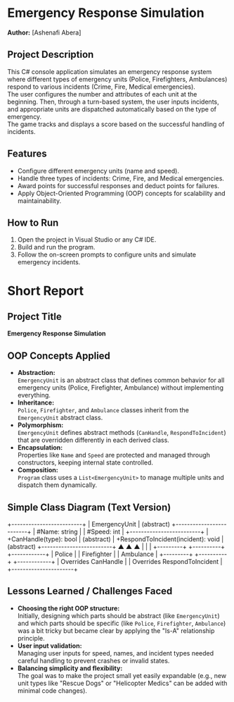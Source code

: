 # Emergency Response Simulation

**Author:** [Ashenafi Abera]

## Project Description

This C# console application simulates an emergency response system where different types of emergency units (Police, Firefighters, Ambulances) respond to various incidents (Crime, Fire, Medical emergencies).  
The user configures the number and attributes of each unit at the beginning. Then, through a turn-based system, the user inputs incidents, and appropriate units are dispatched automatically based on the type of emergency.  
The game tracks and displays a score based on the successful handling of incidents.

## Features
- Configure different emergency units (name and speed).
- Handle three types of incidents: Crime, Fire, and Medical emergencies.
- Award points for successful responses and deduct points for failures.
- Apply Object-Oriented Programming (OOP) concepts for scalability and maintainability.

## How to Run
1. Open the project in Visual Studio or any C# IDE.
2. Build and run the program.
3. Follow the on-screen prompts to configure units and simulate emergency incidents.
# Short Report

## Project Title
**Emergency Response Simulation**

## OOP Concepts Applied
- **Abstraction:**  
  `EmergencyUnit` is an abstract class that defines common behavior for all emergency units (Police, Firefighter, Ambulance) without implementing everything.
- **Inheritance:**  
  `Police`, `Firefighter`, and `Ambulance` classes inherit from the `EmergencyUnit` abstract class.
- **Polymorphism:**  
  `EmergencyUnit` defines abstract methods (`CanHandle`, `RespondToIncident`) that are overridden differently in each derived class.
- **Encapsulation:**  
  Properties like `Name` and `Speed` are protected and managed through constructors, keeping internal state controlled.
- **Composition:**  
  `Program` class uses a `List<EmergencyUnit>` to manage multiple units and dispatch them dynamically.

## Simple Class Diagram (Text Version)
+-------------------------+ | EmergencyUnit | (abstract) +-------------------------+ | #Name: string | | #Speed: int | +-------------------------+ | +CanHandle(type): bool | (abstract) | +RespondToIncident(incident): void | (abstract) +-------------------------+ ▲ ▲ ▲ | | | +---------+ +----------+ +------------+ | Police | | Firefighter | | Ambulance | +---------+ +----------+ +------------+ | Overrides CanHandle | | Overrides RespondToIncident | +----------------------+

## Lessons Learned / Challenges Faced
- **Choosing the right OOP structure:**  
  Initially, designing which parts should be abstract (like `EmergencyUnit`) and which parts should be specific (like `Police`, `Firefighter`, `Ambulance`) was a bit tricky but became clear by applying the "Is-A" relationship principle.
- **User input validation:**  
  Managing user inputs for speed, names, and incident types needed careful handling to prevent crashes or invalid states.
- **Balancing simplicity and flexibility:**  
  The goal was to make the project small yet easily expandable (e.g., new unit types like "Rescue Dogs" or "Helicopter Medics" can be added with minimal code changes).

